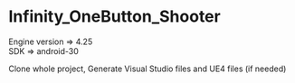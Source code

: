 # Infinity_OneButton_Shooter

Engine version => 4.25 <br>
SDK => android-30

Clone whole project, Generate Visual Studio files and UE4 files (if needed)
